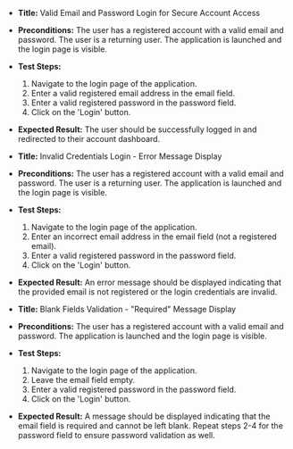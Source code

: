  - **Title:** Valid Email and Password Login for Secure Account Access
- **Preconditions:** The user has a registered account with a valid email and password. The user is a returning user. The application is launched and the login page is visible.
- **Test Steps:**
  1. Navigate to the login page of the application.
  2. Enter a valid registered email address in the email field.
  3. Enter a valid registered password in the password field.
  4. Click on the 'Login' button.
- **Expected Result:** The user should be successfully logged in and redirected to their account dashboard.

- **Title:** Invalid Credentials Login - Error Message Display
- **Preconditions:** The user has a registered account with a valid email and password. The user is a returning user. The application is launched and the login page is visible.
- **Test Steps:**
  1. Navigate to the login page of the application.
  2. Enter an incorrect email address in the email field (not a registered email).
  3. Enter a valid registered password in the password field.
  4. Click on the 'Login' button.
- **Expected Result:** An error message should be displayed indicating that the provided email is not registered or the login credentials are invalid.

- **Title:** Blank Fields Validation - "Required" Message Display
- **Preconditions:** The user has a registered account with a valid email and password. The application is launched and the login page is visible.
- **Test Steps:**
  1. Navigate to the login page of the application.
  2. Leave the email field empty.
  3. Enter a valid registered password in the password field.
  4. Click on the 'Login' button.
- **Expected Result:** A message should be displayed indicating that the email field is required and cannot be left blank. Repeat steps 2-4 for the password field to ensure password validation as well.